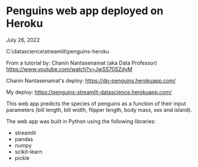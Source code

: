 # Penguins web app deployed on Heroku

July 26, 2022

C:\datascience\streamlit\penguins-heroku

From a tutorial by: Chanin Nantasenamat (aka Data Professor)
https://www.youtube.com/watch?v=JwSS70SZdyM

Chanin Nantasenamat's deploy: https://dp-penguins.herokuapp.com/

My deploy: https://penguins-streamlit-datascience.herokuapp.com/

This web app predicts the species of penguins as a function of their input parameters (bill length, bill width, flipper length, body mass, sex and island).

The web app was built in Python using the following libraries:
* streamlit
* pandas
* numpy
* scikit-learn
* pickle
